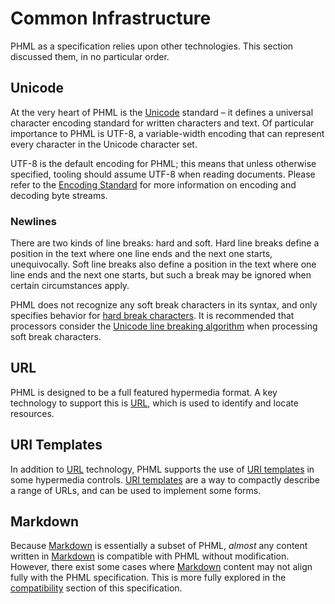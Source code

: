 Common Infrastructure
=====================

PHML as a specification relies upon other technologies. This section discussed them, in no particular order.

Unicode
-------

At the very heart of PHML is the [Unicode] standard – it defines a universal character encoding standard for written characters and text. Of particular importance to PHML is UTF-8, a variable-width encoding that can represent every character in the Unicode character set.

UTF-8 is the default encoding for PHML; this means that unless otherwise specified, tooling should assume UTF-8 when reading documents. Please refer to the [Encoding Standard] for more information on encoding and decoding byte streams.

[Unicode]: http://www.unicode.org/versions/latest/
[Encoding Standard]: http://encoding.spec.whatwg.org/

### Newlines

There are two kinds of line breaks: hard and soft. Hard line breaks define a position in the text where one line ends and the next one starts, unequivocally. Soft line breaks also define a position in the text where one line ends and the next one starts, but such a break may be ignored when certain circumstances apply.

PHML does not recognize any soft break characters in its syntax, and only specifies behavior for [hard break characters]. It is recommended that processors consider the [Unicode line breaking algorithm][UAX14] when processing soft break characters.

[hard break characters]: syntax.md#line-breaks

[UAX14]: http://www.unicode.org/reports/tr14/

URL
---

PHML is designed to be a full featured hypermedia format. A key technology to support this is [URL], which is used to identify and locate resources.

[URL]: http://url.spec.whatwg.org/

URI Templates
-------------

In addition to [URL] technology, PHML supports the use of [URI templates] in some hypermedia controls. [URI templates] are a way to compactly describe a range of URLs, and can be used to implement some forms.

[URI templates]: http://tools.ietf.org/html/rfc6570

Markdown
--------

Because [Markdown] is essentially a subset of PHML, *almost* any content written in [Markdown] is compatible with PHML without modification. However, there exist some cases where [Markdown] content may not align fully with the PHML specification. This is more fully explored in the [compatibility] section of this specification.

[Markdown]:       daringfireball.net/projects/markdown/
[compatibility]:  compatibility.md